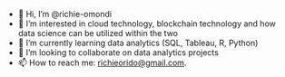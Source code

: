 - 👋 Hi, I’m @richie-omondi
- 👀 I’m interested in cloud technology, blockchain technology and how data science can be utilized within the two
- 🌱 I’m currently learning data analytics (SQL, Tableau, R, Python)
- 💞️ I’m looking to collaborate on data analytics projects
- 📫 How to reach me: richieorido@gmail.com.

<!---
richie-omondi/richie-omondi is a ✨ special ✨ repository because its `README.md` (this file) appears on your GitHub profile.
You can click the Preview link to take a look at your changes.
--->
